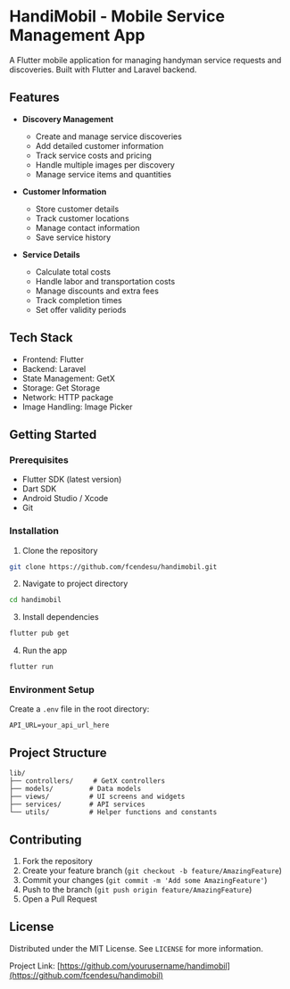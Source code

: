 # HandiMobil - Mobile Service Management App

A Flutter mobile application for managing handyman service requests and discoveries. Built with Flutter and Laravel backend.

## Features

- **Discovery Management**

  - Create and manage service discoveries
  - Add detailed customer information
  - Track service costs and pricing
  - Handle multiple images per discovery
  - Manage service items and quantities

- **Customer Information**

  - Store customer details
  - Track customer locations
  - Manage contact information
  - Save service history

- **Service Details**
  - Calculate total costs
  - Handle labor and transportation costs
  - Manage discounts and extra fees
  - Track completion times
  - Set offer validity periods

## Tech Stack

- Frontend: Flutter
- Backend: Laravel
- State Management: GetX
- Storage: Get Storage
- Network: HTTP package
- Image Handling: Image Picker

## Getting Started

### Prerequisites

- Flutter SDK (latest version)
- Dart SDK
- Android Studio / Xcode
- Git

### Installation

1. Clone the repository

```bash
git clone https://github.com/fcendesu/handimobil.git
```

2. Navigate to project directory

```bash
cd handimobil
```

3. Install dependencies

```bash
flutter pub get
```

4. Run the app

```bash
flutter run
```

### Environment Setup

Create a `.env` file in the root directory:

```env
API_URL=your_api_url_here
```

## Project Structure

```
lib/
├── controllers/     # GetX controllers
├── models/         # Data models
├── views/          # UI screens and widgets
├── services/       # API services
└── utils/          # Helper functions and constants
```

## Contributing

1. Fork the repository
2. Create your feature branch (`git checkout -b feature/AmazingFeature`)
3. Commit your changes (`git commit -m 'Add some AmazingFeature'`)
4. Push to the branch (`git push origin feature/AmazingFeature`)
5. Open a Pull Request

## License

Distributed under the MIT License. See `LICENSE` for more information.

Project Link: [https://github.com/yourusername/handimobil](https://github.com/fcendesu/handimobil)
